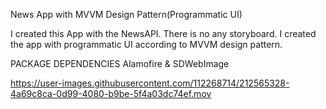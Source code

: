 News App with MVVM Design Pattern(Programmatic UI)

I created this App with the NewsAPI. There is no any storyboard. I created the app with programmatic UI according to MVVM design pattern.

PACKAGE DEPENDENCIES 
Alamofire & SDWebImage


https://user-images.githubusercontent.com/112268714/212565328-4a69c8ca-0d99-4080-b9be-5f4a03dc74ef.mov

